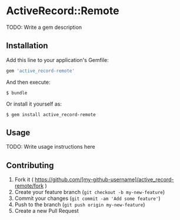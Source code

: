 # ActiveRecord::Remote

TODO: Write a gem description

## Installation

Add this line to your application's Gemfile:

```ruby
gem 'active_record-remote'
```

And then execute:

    $ bundle

Or install it yourself as:

    $ gem install active_record-remote

## Usage

TODO: Write usage instructions here

## Contributing

1. Fork it ( https://github.com/[my-github-username]/active_record-remote/fork )
2. Create your feature branch (`git checkout -b my-new-feature`)
3. Commit your changes (`git commit -am 'Add some feature'`)
4. Push to the branch (`git push origin my-new-feature`)
5. Create a new Pull Request
